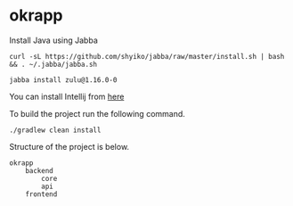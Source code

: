 # okrapp

Install Java using Jabba

```
curl -sL https://github.com/shyiko/jabba/raw/master/install.sh | bash && . ~/.jabba/jabba.sh
```

```
jabba install zulu@1.16.0-0
```

You can install Intellij from [here](https://www.jetbrains.com/idea/nextversion/)

To build the project run the following command.

```
./gradlew clean install
```

Structure of the project is below.

```
okrapp
    backend
        core
        api
    frontend
```